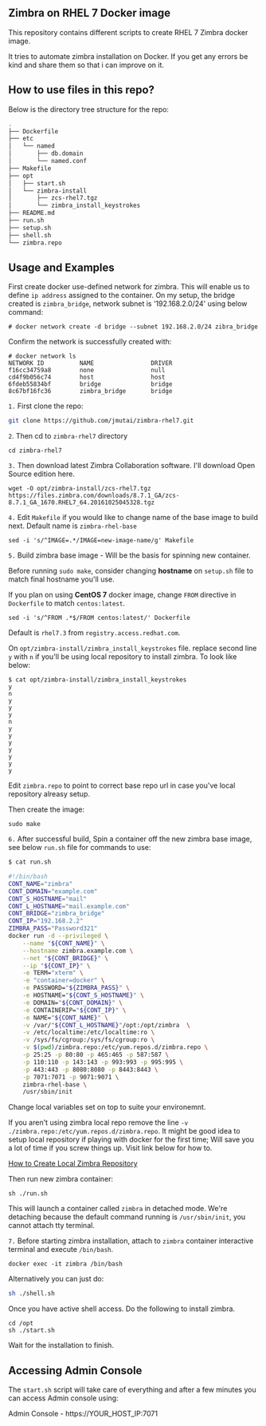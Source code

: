 ## Zimbra on RHEL 7 Docker image

This repository contains different scripts to create RHEL 7 Zimbra docker image.

It tries to automate zimbra installation on Docker. If you get any errors be kind and share them so that i can improve on it.

## How to use files in this repo?

Below is the directory tree structure for the repo:

```bash
.
├── Dockerfile
├── etc
│   └── named
│       ├── db.domain
│       └── named.conf
├── Makefile
├── opt
│   ├── start.sh
│   └── zimbra-install
│       ├── zcs-rhel7.tgz
│       └── zimbra_install_keystrokes
├── README.md
├── run.sh
├── setup.sh
├── shell.sh
└── zimbra.repo
```
## Usage and Examples

First create docker use-defined network for zimbra. This will enable us to define `ip address` assigned to the container. On my setup, the bridge created is `zimbra_bridge`, network subnet is '192.168.2.0/24' using below command:

```
# docker network create -d bridge --subnet 192.168.2.0/24 zibra_bridge
```
Confirm the network is successfully created with:

```
# docker network ls
NETWORK ID          NAME                DRIVER
f16cc34759a8        none                null                
cd4f9b056c74        host                host                
6fdeb55834bf        bridge              bridge              
8c67bf16fc36        zimbra_bridge       bridge 
```

`1.` First clone the repo:

```bash
git clone https://github.com/jmutai/zimbra-rhel7.git
```
`2`. Then cd to `zimbra-rhel7` directory

```
cd zimbra-rhel7
```
`3.` Then download latest Zimbra Collaboration  software. I'll download Open Source edition here.

```
wget -O opt/zimbra-install/zcs-rhel7.tgz  https://files.zimbra.com/downloads/8.7.1_GA/zcs-8.7.1_GA_1670.RHEL7_64.20161025045328.tgz
```
`4.` Edit `Makefile` if you would like to change name of the base image to build next. Default name is `zimbra-rhel-base`

```
sed -i 's/^IMAGE=.*/IMAGE=new-image-name/g' Makefile 
```

`5.` Build zimbra base image - Will be the basis for spinning new container.

Before running `sudo make`, consider changing **hostname** on `setup.sh` file to match final hostname you'll use.

If you plan on using **CentOS 7** docker image, change `FROM` directive in `Dockerfile` to match `centos:latest`.

```
sed -i 's/^FROM .*$/FROM centos:latest/' Dockerfile
```
Default is `rhel7.3` from `registry.access.redhat.com`.

On `opt/zimbra-install/zimbra_install_keystrokes` file. replace second line `y` with `n` if you'll be using local repository to install zimbra. To look like below:

```
$ cat opt/zimbra-install/zimbra_install_keystrokes
y
n
y
y
y
n
y
y
y
y
y
y
y
```
Edit `zimbra.repo` to point to correct base repo url in case you've local repository alreasy setup.

Then create the image:

```
sudo make
```

`6.` After successful build, Spin a container off the new zimbra base image, see below `run.sh` file for commands to use:

```bash
$ cat run.sh 

#!/bin/bash
CONT_NAME="zimbra"
CONT_DOMAIN="example.com"
CONT_S_HOSTNAME="mail"
CONT_L_HOSTNAME="mail.example.com"
CONT_BRIDGE="zimbra_bridge"
CONT_IP="192.168.2.2"
ZIMBRA_PASS="Password321"
docker run -d --privileged \
    --name "${CONT_NAME}" \
    --hostname zimbra.example.com \
    --net "${CONT_BRIDGE}" \
    --ip "${CONT_IP}" \
    -e TERM="xterm" \
    -e "container=docker" \
    -e PASSWORD="${ZIMBRA_PASS}" \
    -e HOSTNAME="${CONT_S_HOSTNAME}" \
    -e DOMAIN="${CONT_DOMAIN}" \
    -e CONTAINERIP="${CONT_IP}" \
    -e NAME="${CONT_NAME}" \
    -v /var/"${CONT_L_HOSTNAME}"/opt:/opt/zimbra  \
    -v /etc/localtime:/etc/localtime:ro \
    -v /sys/fs/cgroup:/sys/fs/cgroup:ro \
    -v $(pwd)/zimbra.repo:/etc/yum.repos.d/zimbra.repo \
    -p 25:25 -p 80:80 -p 465:465 -p 587:587 \
    -p 110:110 -p 143:143 -p 993:993 -p 995:995 \
    -p 443:443 -p 8080:8080 -p 8443:8443 \
    -p 7071:7071 -p 9071:9071 \
    zimbra-rhel-base \
    /usr/sbin/init
```
Change local variables set on top to suite your environemnt. 

If you aren't using zimbra local repo remove the line `-v ./zimbra.repo:/etc/yum.repos.d/zimbra.repo`. It might be good idea to setup local repository if playing with docker for the first time; Will save you a lot of time if you screw things up. Visit link below for how to.

[How to Create Local Zimbra Repository](https://wiki.zimbra.com/wiki/Zimbra_Collaboration_repository) 

Then run new zimbra container:

```
sh ./run.sh
```
This will launch a container called `zimbra` in detached mode. We're detaching because the default command running is `/usr/sbin/init`, you cannot attach tty terminal.

`7.` Before starting zimbra installation, attach to `zimbra` container interactive terminal and execute `/bin/bash`.

```
docker exec -it zimbra /bin/bash
```
Alternatively you can just do:

```bash
sh ./shell.sh
```
Once you have active shell access. Do the following to install zimbra.

```
cd /opt
sh ./start.sh 
```
Wait for the installation to finish.

## Accessing Admin Console
The `start.sh` script will take care of everything and after a few minutes you can access Admin console using:

Admin Console - https://YOUR_HOST_IP:7071

